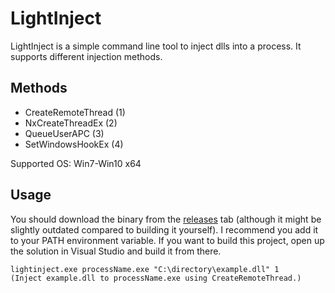 LightInject
===========
LightInject is a simple command line tool to inject dlls into a process. It supports different injection methods.
## Methods ##
- CreateRemoteThread (1)
- NxCreateThreadEx (2)
- QueueUserAPC (3)
- SetWindowsHookEx (4)

Supported OS: Win7-Win10 x64
## Usage ##
You should download the binary from the [releases](https://github.com/05st/lightinject/releases) tab (although it might be slightly outdated compared to building it yourself). I recommend you add it to your PATH environment variable.
If you want to build this project, open up the solution in Visual Studio and build it from there.

```
lightinject.exe processName.exe "C:\directory\example.dll" 1
(Inject example.dll to processName.exe using CreateRemoteThread.)
```

